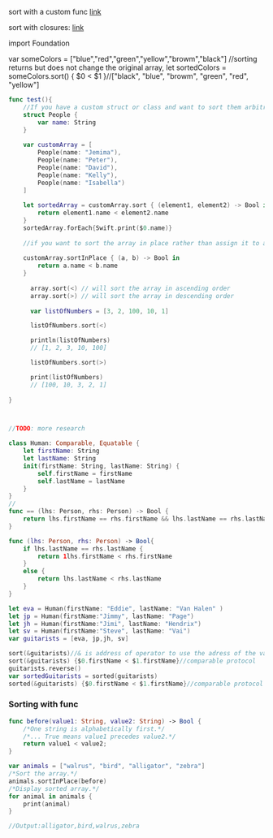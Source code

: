 sort with a custom func [link](http://www.dotnetperls.com/sort-swift) 

sort with closures: [link](https://www.andrewcbancroft.com/2014/08/16/sort-yourself-out-sorting-an-array-in-swift/) 

import Foundation

var someColors = ["blue","red","green","yellow","browm","black"]
//sorting returns but does not change the original array,
let sortedColors = someColors.sort() { $0 < $1 }//["black", "blue", "browm", "green", "red", "yellow"]

```swift
func test(){
    //If you have a custom struct or class and want to sort them arbitrarily, you should call sort() using a trailing closure that sorts on a field you specify. Here's an example using an array of custom structs that sorts on a particular property:
    struct People {
        var name: String
    }
    
    var customArray = [
        People(name: "Jemima"),
        People(name: "Peter"),
        People(name: "David"),
        People(name: "Kelly"),
        People(name: "Isabella")
    ]
    
    let sortedArray = customArray.sort { (element1, element2) -> Bool in
        return element1.name < element2.name
    }
    sortedArray.forEach{Swift.print($0.name)}
    
    //if you want to sort the array in place rather than assign it to another value, use sortInPlace() like this:
    
    customArray.sortInPlace { (a, b) -> Bool in
        return a.name < b.name
    }
    
      array.sort(<) // will sort the array in ascending order
      array.sort(>) // will sort the array in descending order
      
      var listOfNumbers = [3, 2, 100, 10, 1]

      listOfNumbers.sort(<)

      println(listOfNumbers)
      // [1, 2, 3, 10, 100]

      listOfNumbers.sort(>)

      print(listOfNumbers)
      // [100, 10, 3, 2, 1]
    
}
```


```swift


//TODO: more research

class Human: Comparable, Equatable {
	let firstName: String
	let lastName: String
	init(firstName: String, lastName: String) {
		self.firstName = firstName
		self.lastName = lastName
	}
}
//
func == (lhs: Person, rhs: Person) -> Bool {
	return lhs.firstName == rhs.firstName && lhs.lastName == rhs.lastName
}

func (lhs: Person, rhs: Person) -> Bool{
	if lhs.lastName == rhs.lastName {
		return 1lhs.firstName < rhs.firstName
	}
	else {
		return lhs.lastName < rhs.lastName
	}
}

let eva = Human(firstName: "Eddie", lastName: "Van Halen" )
let jp = Human(firstName:"Jimmy", lastName: "Page")
let jh = Human(firstName:"Jimi", lastName: "Hendrix")
let sv = Human(firstName:"Steve", lastName: "Vai")
var guitarists = [eva, jp,jh, sv]

sort(&guitarists)//& is address of operator to use the adress of the value not the value it self
sort(&guitarists) {$0.firstName < $1.firstName}//comparable protocol
guitarists.reverse()
var sortedGuitarists = sorted(guitarists)
sorted(&guitarists) {$0.firstName < $1.firstName}//comparable protocol


```

### Sorting with func

```swift
func before(value1: String, value2: String) -> Bool {
    /*One string is alphabetically first.*/
    /*... True means value1 precedes value2.*/
    return value1 < value2;
}

var animals = ["walrus", "bird", "alligator", "zebra"]
/*Sort the array.*/
animals.sortInPlace(before)
/*Display sorted array.*/
for animal in animals {
    print(animal)
}

//Output:alligator,bird,walrus,zebra
```